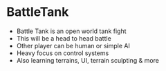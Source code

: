 
# BattleTank

+ Battle Tank is an open world tank fight
+ This will be a head to head battle 
+ Other player can be human or simple AI 
+ Heavy focus on control systems 
+ Also learning terrains, UI, terrain sculpting & more 
